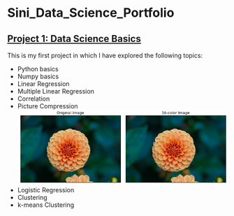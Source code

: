 # Sini_Data_Science_Portfolio
## [Project 1: Data Science Basics](https://github.com/sinishibu/IntroToDataScience/blob/master/DataScienceBasics.ipynb)
This is my first project in which I have explored the following topics:
* Python basics
* Numpy basics
* Linear Regression
* Multiple Linear Regression
* Correlation
* Picture Compression ![](/images/pic1.png)
* Logistic Regression
* Clustering
* k-means Clustering


